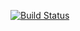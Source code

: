 [![Build Status](https://travis-ci.com/Bantu1996/registration_numbers_webapp.svg?branch=master)](https://travis-ci.com/Bantu1996/registration_numbers_webapp)